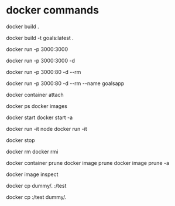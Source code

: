 # docker commands

docker build .

docker build -t goals:latest .

docker run -p 3000<Out>:3000<In> <image-id> <!-- # runs in attached mode, runs in foreground, blocks the terminal -->

docker run -p 3000<Out>:3000<In> -d <image-id> <!-- # runs in detached mode, runs in background, doesn't block the terminal -->

docker run -p 3000:80 -d --rm <image-id> <!-- --rm flag removes the container as soon as the container is stopped -->

docker run -p 3000:80 -d --rm --name goalsapp <image-id> <!-- name a container -->

docker container attach <container-name> <!-- attach to a detached container -->

docker ps <!-- list all containers -->
docker images <!-- list all images -->

docker start <container-name> <!-- runs in detached mode, runs in background, doesn't block the terminal -->
docker start -a <container-name> <!-- runs in attached mode, runs in foreground, blocks the terminal -->

docker run -it node
docker run -it <image-id>

docker stop <container-name>

docker rm <container-name> <container-name> <container-name> <!-- remove multiple containers -->
docker rmi <image-id> <!-- remove image -->

docker container prune <!-- remove all containers at once -->
docker image prune <!-- removes all images which have no tag -->
docker image prune -a <!-- remove all images including which have tag -->

docker image inspect <image-id>

docker cp <source>dummy/. <destination><container-name>:/test <!-- copy content to container -->

docker cp <source><container-name>:/test <destination>dummy/. <!-- copy content from container -->
